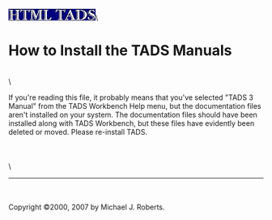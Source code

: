 \
\
\
![](../htmltads.jpg)\

# How to Install the TADS Manuals

\
\

If you\'re reading this file, it probably means that you\'ve selected
\"TADS 3 Manual\" from the TADS Workbench Help menu, but the
documentation files aren\'t installed on your system. The documentation
files should have been installed along with TADS Workbench, but these
files have evidently been deleted or moved. Please re-install TADS.\
\
\
\
\

------------------------------------------------------------------------

\
\
Copyright ©2000, 2007 by Michael J. Roberts.
